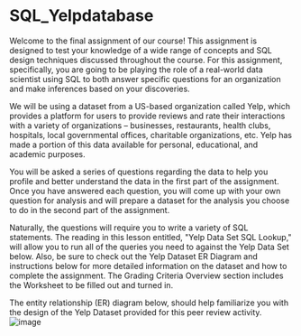 # SQL_Yelpdatabase

Welcome to the final assignment of our course! This assignment is designed to test your knowledge of a wide range of concepts and SQL design techniques discussed throughout the course. For this assignment, specifically, you are going to be playing the role of a real-world data scientist using SQL to both answer specific questions for an organization and make inferences based on your discoveries. 

We will be using a dataset from a US-based organization called Yelp, which provides a platform for users to provide reviews and rate their interactions with a variety of organizations – businesses, restaurants, health clubs, hospitals, local governmental offices, charitable organizations, etc. Yelp has made a portion of this data available for personal, educational, and academic purposes.

You will be asked a series of questions regarding the data to help you profile and better understand the data in the first part of the assignment. Once you have answered each question, you will come up with your own question for analysis and will prepare a dataset for the analysis you choose to do in the second part of the assignment.

Naturally, the questions will require you to write a variety of SQL statements. The reading in this lesson entitled, "Yelp Data Set SQL Lookup," will allow you to run all of the queries you need to against the Yelp Data Set below. Also, be sure to check out the Yelp Dataset ER Diagram and instructions below for more detailed information on the dataset and how to complete the assignment. The Grading Criteria Overview section includes the Worksheet to be filled out and turned in.

The entity relationship (ER) diagram below, should help familiarize you with the design of the Yelp Dataset provided for this peer review activity.
![image](https://user-images.githubusercontent.com/94222702/164988048-f6835b44-c96b-4bc3-872b-2dd9c0300bd4.png)
